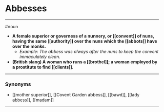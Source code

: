 # Abbesses
---
#noun
- **A female superior or governess of a nunnery, or [[convent]] of nuns, having the same [[authority]] over the nuns which the [[abbots]] have over the monks.**
	- _Example: The abbess was always after the nuns to keep the convent immaculately clean._
- **(British slang) A woman who runs a [[brothel]]; a woman employed by a prostitute to find [[clients]].**
---
### Synonyms
- [[mother superior]], [[Covent Garden abbess]], [[bawd]], [[lady abbess]], [[madam]]
---
